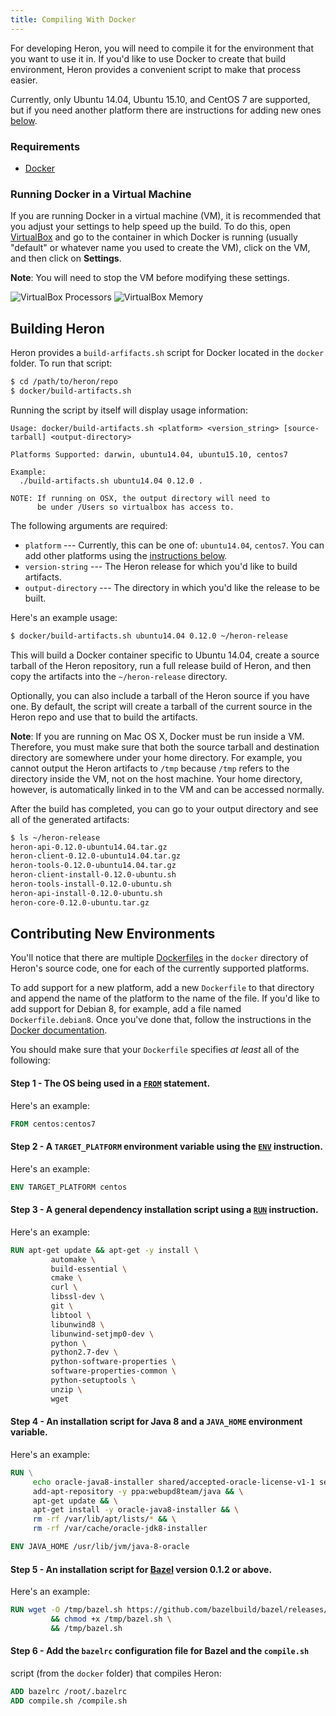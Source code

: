 ```yaml
---
title: Compiling With Docker
---
```


For developing Heron, you will need to compile it for the environment that you
want to use it in. If you'd like to use Docker to create that build environment,
Heron provides a convenient script to make that process easier. 

Currently, only Ubuntu 14.04, Ubuntu 15.10, and CentOS 7 are supported, but if you 
need another platform there are instructions for adding new ones
[below](#contributing-new-environments).

### Requirements

* [Docker](https://docs.docker.com)

### Running Docker in a Virtual Machine

If you are running Docker in a virtual machine (VM), it is recommended that you
adjust your settings to help speed up the build. To do this, open
[VirtualBox](https://www.virtualbox.org/wiki/Downloads) and go to the container
in which Docker is running (usually "default" or whatever name you used to
create the VM), click on the VM, and then click on **Settings**.

**Note**: You will need to stop the VM before modifying these settings.

![VirtualBox Processors](/img/virtual-box-processors.png)
![VirtualBox Memory](/img/virtual-box-memory.png)

## Building Heron

Heron provides a `build-arfifacts.sh` script for Docker located in the
`docker` folder. To run that script:

```bash
$ cd /path/to/heron/repo
$ docker/build-artifacts.sh
```

Running the script by itself will display usage information:

```
Usage: docker/build-artifacts.sh <platform> <version_string> [source-tarball] <output-directory> 
  
Platforms Supported: darwin, ubuntu14.04, ubuntu15.10, centos7
  
Example:
  ./build-artifacts.sh ubuntu14.04 0.12.0 .
  
NOTE: If running on OSX, the output directory will need to 
      be under /Users so virtualbox has access to.
```

The following arguments are required:

* `platform` --- Currently, this can be one of: `ubuntu14.04`, `centos7`. You
  can add other platforms using the [instructions
  below](#contributing-new-environments).
* `version-string` --- The Heron release for which you'd like to build
  artifacts.
* `output-directory` --- The directory in which you'd like the release to be
  built.

Here's an example usage:

```bash
$ docker/build-artifacts.sh ubuntu14.04 0.12.0 ~/heron-release
```

This will build a Docker container specific to Ubuntu 14.04, create a source
tarball of the Heron repository, run a full release build of Heron, and then
copy the artifacts into the `~/heron-release` directory.

Optionally, you can also include a tarball of the Heron source if you have one.
By default, the script will create a tarball of the current source in the Heron
repo and use that to build the artifacts.

**Note**: If you are running on Mac OS X, Docker must be run inside a VM.
Therefore, you must make sure that both the source tarball and destination
directory are somewhere under your home directory. For example, you cannot
output the Heron artifacts to `/tmp` because `/tmp` refers to the directory
inside the VM, not on the host machine. Your home directory, however, is
automatically linked in to the VM and can be accessed normally.

After the build has completed, you can go to your output directory and see all
of the generated artifacts:

```bash
$ ls ~/heron-release
heron-api-0.12.0-ubuntu14.04.tar.gz
heron-client-0.12.0-ubuntu14.04.tar.gz 
heron-tools-0.12.0-ubuntu14.04.tar.gz
heron-client-install-0.12.0-ubuntu.sh  
heron-tools-install-0.12.0-ubuntu.sh
heron-api-install-0.12.0-ubuntu.sh     
heron-core-0.12.0-ubuntu.tar.gz
```

## Contributing New Environments

You'll notice that there are multiple
[Dockerfiles](https://docs.docker.com/engine/reference/builder/) in the `docker`
directory of Heron's source code, one for each of the currently supported
platforms.

To add support for a new platform, add a new `Dockerfile` to that directory and
append the name of the platform to the name of the file. If you'd like to add
support for Debian 8, for example, add a file named `Dockerfile.debian8`. Once
you've done that, follow the instructions in the [Docker
documentation](https://docs.docker.com/engine/articles/dockerfile_best-practices/).

You should make sure that your `Dockerfile` specifies *at least* all of the
following:

#### Step 1 - The OS being used in a [`FROM`](https://docs.docker.com/engine/reference/builder/#from) statement.
   Here's an example:

```dockerfile
FROM centos:centos7
 ```
#### Step 2 - A `TARGET_PLATFORM` environment variable using the [`ENV`](https://docs.docker.com/engine/reference/builder/#env) instruction.
   Here's an example:

```dockerfile
ENV TARGET_PLATFORM centos
```
#### Step 3 - A general dependency installation script using a [`RUN`](https://docs.docker.com/engine/reference/builder/#run) instruction.
   Here's an example:

```dockerfile
RUN apt-get update && apt-get -y install \
         automake \
         build-essential \
         cmake \
         curl \
         libssl-dev \
         git \
         libtool \
         libunwind8 \
         libunwind-setjmp0-dev \
         python \
         python2.7-dev \
         python-software-properties \
         software-properties-common \
         python-setuptools \
         unzip \
         wget
```

#### Step 4 - An installation script for Java 8 and a `JAVA_HOME` environment variable.
   Here's an example:

```dockerfile
RUN \
     echo oracle-java8-installer shared/accepted-oracle-license-v1-1 select true | debconf-set-selections && \
     add-apt-repository -y ppa:webupd8team/java && \
     apt-get update && \
     apt-get install -y oracle-java8-installer && \
     rm -rf /var/lib/apt/lists/* && \
     rm -rf /var/cache/oracle-jdk8-installer

ENV JAVA_HOME /usr/lib/jvm/java-8-oracle
```

#### Step 5 - An installation script for [Bazel](http://bazel.io/) version 0.1.2 or above.
Here's an example:

```dockerfile
RUN wget -O /tmp/bazel.sh https://github.com/bazelbuild/bazel/releases/download/0.1.2/bazel-0.1.2-installer-linux-x86_64.sh \
         && chmod +x /tmp/bazel.sh \
         && /tmp/bazel.sh
```

#### Step 6 - Add the `bazelrc` configuration file for Bazel and the `compile.sh`
   script (from the `docker` folder) that compiles Heron:

```dockerfile
ADD bazelrc /root/.bazelrc
ADD compile.sh /compile.sh
```
